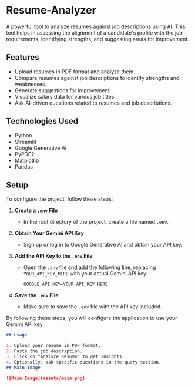 # Resume-Analyzer

A powerful tool to analyze resumes against job descriptions using AI. This tool helps in assessing the alignment of a candidate's profile with the job requirements, identifying strengths, and suggesting areas for improvement.

## Features

- Upload resumes in PDF format and analyze them.
- Compare resumes against job descriptions to identify strengths and weaknesses.
- Generate suggestions for improvement.
- Visualize salary data for various job titles.
- Ask AI-driven questions related to resumes and job descriptions.

## Technologies Used

- Python
- Streamlit
- Google Generative AI
- PyPDF2
- Matplotlib
- Pandas

## Setup

To configure the project, follow these steps:

1. **Create a `.env` File**
   - In the root directory of the project, create a file named `.env`.

2. **Obtain Your Gemini API Key**
   - Sign up or log in to Google Generative AI and obtain your API key.

3. **Add the API Key to the `.env` File**
   - Open the `.env` file and add the following line, replacing `YOUR_API_KEY_HERE` with your actual Gemini API key:
     ```
     GOOGLE_API_KEY=YOUR_API_KEY_HERE
     ```

4. **Save the `.env` File**
   - Make sure to save the `.env` file with the API key included.

By following these steps, you will configure the application to use your Gemini API key.


```markdown
## Usage

1. Upload your resume in PDF format.
2. Paste the job description.
3. Click on "Analyze Resume" to get insights.
4. Optionally, ask specific questions in the query section.
## Main Image

![Main Image](assets/main.png)


